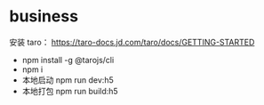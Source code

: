 # business

安装
taro： https://taro-docs.jd.com/taro/docs/GETTING-STARTED
+ npm install -g @tarojs/cli
+ npm i
+ 本地启动 npm run dev:h5
+ 本地打包 npm run build:h5
